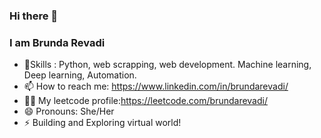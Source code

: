### Hi there 👋

### I am Brunda Revadi
- 🌱Skills : Python, web scrapping, web development. Machine learning, Deep learning, Automation.
- 📫 How to reach me: https://www.linkedin.com/in/brundarevadi/
- 🐱‍💻 My leetcode profile:https://leetcode.com/brundarevadi/
- 😄 Pronouns: She/Her
- ⚡ Building and Exploring virtual world!
<!--
**BrundaBR/BrundaBr** is a ✨ _special_ ✨ repository because its `README.md` (this file) appears on your GitHub profile.

Here are some ideas to get you started:

- 🔭 I’m currently working on ...
- 🌱 I’m currently learning ...
- 👯 I’m looking to collaborate on ...
- 🤔 I’m looking for help with ...
- 💬 Ask me about ...
- 📫 How to reach me: ...
- 😄 Pronouns: ...
- ⚡ Fun fact: ...
-->
